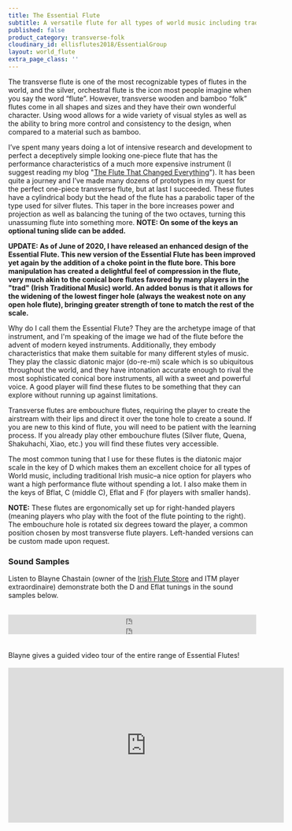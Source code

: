 ```yaml
---
title: The Essential Flute
subtitle: A versatile flute for all types of world music including traditional Irish
published: false
product_category: transverse-folk
cloudinary_id: ellisflutes2018/EssentialGroup
layout: world_flute
extra_page_class: ''
---
```


The transverse flute is one of the most recognizable types of flutes in the world, and the silver, orchestral flute is the icon most people imagine when you say the word “flute”. However, transverse wooden and bamboo “folk” flutes come in all shapes and sizes and they have their own wonderful character. Using wood allows for a wide variety of visual styles as well as the ability to bring more control and consistency to the design, when compared to a material such as bamboo.

I’ve spent many years doing a lot of intensive research and development to perfect a deceptively simple looking one-piece flute that has the performance characteristics of a much more expensive instrument (I suggest reading my blog "[The Flute That Changed Everything](http://ellisflutes.com/blog/the-flute-that-changed-everything)").  It has been quite a journey and I’ve made many dozens of prototypes in my quest for the perfect one-piece transverse flute, but at last I succeeded.  These flutes have a cylindrical body but the head of the flute has a parabolic taper of the type used for silver flutes.  This taper in the bore increases power and projection as well as balancing the tuning of the two octaves, turning this unassuming flute into something more.  **NOTE:  On some of the keys an optional tuning slide can be added.**

**UPDATE: As of June of 2020, I have released an enhanced design of the Essential Flute.  This new version of the Essential Flute has been improved yet again by the addition of a choke point in the flute bore.  This bore manipulation has created a delightful feel of compression in the flute, very much akin to the conical bore flutes favored by many players in the "trad" (Irish Traditional Music) world.  An added bonus is that it allows for the widening of the lowest finger hole (always the weakest note on any open hole flute), bringing greater strength of tone to match the rest of the scale.**

Why do I call them the Essential Flute?  They are the archetype image of that instrument, and I'm speaking of the image we had of the flute before the advent of modern keyed instruments.  Additionally, they embody characteristics that make them suitable for many different styles of music.  They play the classic diatonic major (do-re-mi) scale which is so ubiquitous throughout the world, and they have intonation accurate enough to rival the most sophisticated conical bore instruments, all with a sweet and powerful voice.  A good player will find these flutes to be something that they can explore without running up against limitations.

Transverse flutes are embouchure flutes, requiring the player to create the airstream with their lips and direct it over the tone hole to create a sound. If you are new to this kind of flute, you will need to be patient with the learning process. If you already play other embouchure flutes (Silver flute, Quena, Shakuhachi, Xiao, etc.) you will find these flutes very accessible.

The most common tuning that I use for these flutes is the diatonic major scale in the key of D which makes them an excellent choice for all types of World music, including traditional Irish music–a nice option for players who want a high performance flute without spending a lot.  I also make them in the keys of Bflat, C (middle C),  Eflat and F (for players with smaller hands).

**NOTE:** These flutes are ergonomically set up for right-handed players (meaning players who play with the foot of the flute pointing to the right).  The embouchure hole is rotated six degrees toward the player, a common position chosen by most transverse flute players.  Left-handed versions can be custom made upon request.

### Sound Samples

Listen to Blayne Chastain (owner of the [Irish Flute Store](http://www.irishflutestore.com/) and ITM player extraordinaire) demonstrate both the D and Eflat tunings in the sound samples below.<br/><br/>

<div class="callout">
  <iframe scrolling="no" allow="autoplay" src="https://w.soundcloud.com/player/?url=https%3A//api.soundcloud.com/tracks/486027465&amp;color=%23ff5500&amp;inverse=false&amp;auto_play=false&amp;show_user=true" width="100%" height="20" frameborder="no"></iframe>
  <iframe scrolling="no" allow="autoplay" src="https://w.soundcloud.com/player/?url=https%3A//api.soundcloud.com/tracks/486027804&amp;color=%23ff5500&amp;inverse=false&amp;auto_play=false&amp;show_user=true" width="100%" height="20" frameborder="no"></iframe>
</div>
<br/><br/>
Blayne gives a guided video tour of the entire range of Essential Flutes!
<br/><br/>
<iframe width="560" height="315" src="https://www.youtube.com/embed/SpD1Om16E-c" frameborder="0" allow="accelerometer; autoplay; clipboard-write; encrypted-media; gyroscope; picture-in-picture" allowfullscreen></iframe>
